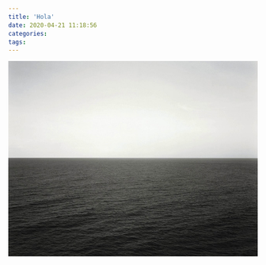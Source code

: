 ```yaml
---
title: 'Hola'
date: 2020-04-21 11:18:56
categories:
tags:
---
```

![seascape](/post_images/2020-04-21-seascap/seascape.jpg)
